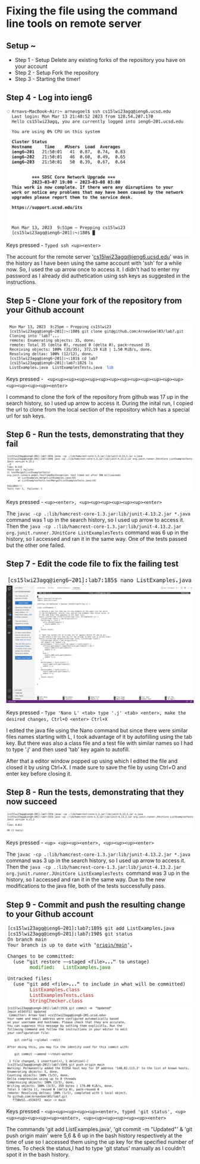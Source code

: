 # Fixing the file using the command line tools on remote server

## Setup ~ 
- Step 1 - Setup Delete any existing forks of the repository you have on your account
- Step 2 - Setup Fork the repository
- Step 3 - Starting the timer!


## Step 4 - Log into ieng6
![Picture demonstrating the step 4 of the task](step4.png)

Keys pressed -  ``` Typed ssh <up><enter> ```
  
The account for the remote server 'cs15lwi23agq@ieng6.ucsd.edu' was in the history as I have been using the same account with 'ssh' for a while now. So, I used the up arrow once to access it. I didn't had to enter my password as I already did authetication using ssh keys as suggested in the instructions.

## Step 5 - Clone your fork of the repository from your Github account
![Picture demonstrating the step 5 of the task](step5.png)
 
Keys pressed - ``` <up<up><up><up><up><up><up><up><up><up><up><up><up><up><up><up><up><enter>```
  
I command to clone the fork of the repository from github was 17 up in the search history, so I used up arrow to access it. During the inital run, I copied the url to clone from the local section of the repository which has a special url for ssh keys.

## Step 6 - Run the tests, demonstrating that they fail
![Picture demonstrating the step 6 of the task](step6.png)
  
Keys pressed - ``` <up><enter>, <up><up><up><up><up><up><enter> ```

The ```javac -cp .:lib/hamcrest-core-1.3.jar:lib/junit-4.13.2.jar *.java``` command was 1 up in the search history, so I used up arrow to access it. Then the ```java -cp .:lib/hamcrest-core-1.3.jar:lib/junit-4.13.2.jar org.junit.runner.JUnitCore ListExamplesTests``` command was 6 up in the history, so I accessed and ran it in the same way. One of the tests passed but the other one failed.

## Step 7 - Edit the code file to fix the failing test
![Picture demonstrating the step 7 of the task](step7.png)
![Picture demonstrating the step 9 of the task](step71.png)
  
Keys pressed - ``` Type 'Nano L' <tab> type '.j' <tab> <enter>, make the desired changes, Ctrl+O <enter> Ctrl+X ```

I edited the java file using the Nano command but since there were similar files names starting with L, I took advantage of it by autofilling using the tab key. But there was also a class file and a test file with similar names so I had to type '.j' and then used 'tab' key again to autofill. 

After that a editor window popped up using which I edited the file and closed it by using Ctrl+X. I made sure to save the file by using Ctrl+O and enter key before closing it.
  

## Step 8 -  Run the tests, demonstrating that they now succeed
![Picture demonstrating the step 8 of the task](step8.png)
  
Keys pressed - ``` <up> <up><up><enter>, <up><up><up><enter> ```
  
The ```javac -cp .:lib/hamcrest-core-1.3.jar:lib/junit-4.13.2.jar *.java``` command was 3 up in the search history, so I used up arrow to access it. Then the ```java -cp .:lib/hamcrest-core-1.3.jar:lib/junit-4.13.2.jar org.junit.runner.JUnitCore ListExamplesTests ```command was 3 up in the history, so I accessed and ran it in the same way. Due to the new modifications to the java file, both of the tests successfully pass.
  


## Step 9 - Commit and push the resulting change to your Github account
![Picture demonstrating the step 9 of the task](step9.png)
![Picture demonstrating the step 9 of the task](step91.png)
  
Keys pressed - ``` <up><up><up><up><up><enter>, typed 'git status', <up><up><up><up><up><up><enter>, <up><up><up><up><up><up><enter> ```
  
The commands 'git add ListExamples.java', 'git commit -m "Updated"' & 'git push origin main' were 5,6 & 6 up in the bash history respectively at the time of use so I accessed them using the up key for the specified number of times. To check the status,I had to type 'git status' manually as I couldn't spot it in the bash history.



